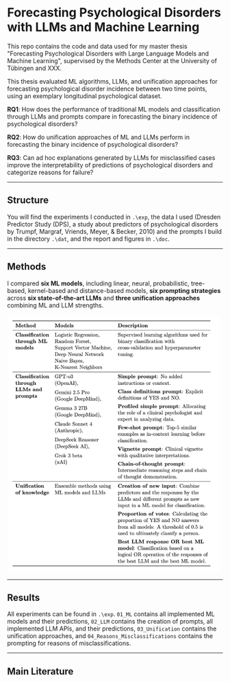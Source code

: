 # Forecasting Psychological Disorders with LLMs and Machine Learning

This repo contains the code and data used for my master thesis "Forecasting Psychological Disorders with Large Language Models and Machine Learning", supervised by the Methods Center at the University of Tübingen and XXX.

This thesis evaluated ML algorithms, LLMs, and unification approaches for forecasting psychological disorder incidence between two time points, using an exemplary longitudinal psychological dataset.

**RQ1**: How does the performance of traditional ML models and classification through LLMs and prompts compare in forecasting the binary incidence of psychological disorders?

**RQ2**: How do unification approaches of ML and LLMs perform in forecasting the binary incidence of psychological disorders?

**RQ3**: Can ad hoc explanations generated by LLMs for misclassified cases improve the interpretability of predictions of psychological disorders and categorize reasons for failure?

---

## Structure

You will find the experiments I conducted in `.\exp`, the data I used (Dresden Predictor Study (DPS), a study about predictors of psychological disorders by Trumpf, Margraf, Vriends, Meyer, & Becker, 2010) and the prompts I build in the directory `.\dat`, and the report and figures in `.\doc`.

---

## Methods

I compared **six ML models**, including linear, neural, probabilistic, tree-based, kernel-based and distance-based models, **six prompting strategies** across **six state-of-the-art LLMs** and **three unification approaches** combining ML and LLM strengths.

<p align>
  <img src = "doc/figs/00_methods/table_methods.png" height = "600">
</p>

---

## Results

All experiments can be found in `.\exp`. `01_ML` contains all implemented ML models and their predictions, `02_LLM` contains the creation of prompts, all implemented LLM APIs, and their predictions, `03_Unification` contains the unification approaches, and `04_Reasons_Misclassifications` contains the prompting for reasons of misclassifications. 



---

## Main Literature
